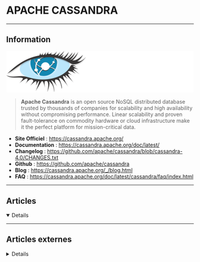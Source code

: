 # APACHE CASSANDRA
----

## <i class="fa-solid fa-hashtag"></i> Information

![Logo](../../_media/bdd/apache_cassandra/apache_cassandra_logo.svg ':size=250 :no-zoom')


> <i class="fa-solid fa-quote-left"></i> **Apache Cassandra** is an open source NoSQL distributed database trusted by thousands of companies for scalability and high availability without compromising performance. Linear scalability and proven fault-tolerance on commodity hardware or cloud infrastructure make it the perfect platform for mission-critical data. <i class="fa-solid fa-quote-left fa-rotate-180"></i>


- <i class="fa-solid fa-globe"></i> **Site Officiel** : https://cassandra.apache.org/
- <i class="fa-solid fa-book"></i> **Documentation** : https://cassandra.apache.org/doc/latest/
- <i class="fa-solid fa-file-circle-question"></i> **Changelog** : https://github.com/apache/cassandra/blob/cassandra-4.0/CHANGES.txt
- <i class="fa-brands fa-github"></i> **Github** : https://github.com/apache/cassandra
- <i class="fab fa-blogger-b"></i> **Blog** : https://cassandra.apache.org/_/blog.html
- <i class="far fa-question-circle"></i> **FAQ** : https://cassandra.apache.org/doc/latest/cassandra/faq/index.html

---

## <i class="fa-regular fa-newspaper"></i> Articles

<details open>

</details>

---

## <i class="fa-solid fa-glasses"></i> Articles externes

<details>

- [6 ways Apache Cassandra prepares you for a multi-cloud future](https://opensource.com/article/18/3/apache-cassandra-multi-cloud-future)
- [A Cassandra Consistency Use Case](https://blog.pythian.com/cassandra-use-case/)
- [Analyzing Cassandra Performance with Flame Graphs](http://thelastpickle.com/blog/2018/01/16/cassandra-flame-graphs.html)
- [Apache Cassandra – An Essentials Guide](https://hackernoon.com/apache-cassandra-an-essentials-guide-ku1r3yc9)
- [Apache Cassandra 2.1 Incremental Repair](https://blog.pythian.com/apache-cassandra-2-1-incremental-repair/)
- [Apache Cassandra and ALLOW FILTERING](https://dzone.com/articles/apache-cassandra-and-allow-filtering)
- [Architecture Lambda, Cassandra et synchronisation des données](http://blog.ippon.fr/2018/06/26/architecture-lambda-cassandra-et-synchronisation-des-donnees/)
- [Backup Strategies In Cassandra](https://blog.pythian.com/backup-strategies-cassandra/)
- [Cassandra : Partitionnement et distribution](https://stph.scenari-community.org/contribs/nos/Cassandra3/co/Cassandra-3.html)
- [Cassandra 101 : Understanding What Cassandra Is](https://blog.pythian.com/cassandra-101-understanding-what-cassandra-is/)
- [Cassandra 3.9 Security Feature Walk-Through](https://blog.pythian.com/cassandra-3-9-security-feature-walk/)
- [Cassandra And Vault – Distributed Secret Store](https://blog.pythian.com/cassandra-vault-distributed-secret-store/)
- [Cassandra And Vault – Securing C+ Secrets](https://blog.pythian.com/cassandra-and-vault-securing-c-secrets/)
- [Cassandra As A Time Series Database](https://blog.pythian.com/cassandra-time-series-database/)
- [Cassandra Backup and Restore Methods](https://8kmiles.com/blog/cassandra-backup-and-restore-methods/)
- [Cassandra Backups Using Nodetool](https://blog.pythian.com/cassandra-backups-using-nodetool/)
- [Cassandra Cluster Install on Ubuntu 18.04 for Big Data](https://dzone.com/articles/cassandra-cluster-install-on-ubuntu-1804)
- [Cassandra CQL Cheatsheet](https://blog.pythian.com/cassandra-cql-cheatsheet/)
- [Cassandra Information Using Nodetool](https://blog.pythian.com/cassandra-information-using-nodetool/)
- [Cassandra Open-Source Log Analysis In Kibana, Using Filebeat, Modeled In Docker](https://blog.pythian.com/cassandra-open-source-log-analysis-kibana-using-filebeat-modeled-docker/)
- [Cassandra SECURITY - Create User & Authentication With JMX](https://www.guru99.com/cassandra-security.html)
- [Cassandra Use Cases: When To Use And When Not To Use Cassandra](https://blog.pythian.com/cassandra-use-cases/)
- [Combine new NoSQL logging and auditing features in Apache Cassandra](https://opensource.com/article/20/8/nosql-cassandra)
- [Construire un moteur de recherche avec DataStax](https://blog.octo.com/construire-un-moteur-de-recherche-avec-datastax/)
- [Data Pipeline: Send Logs From Kafka to Cassandra](https://dzone.com/articles/data-pipeline-send-logs-from-kafka-to-cassandra)
- [Define and optimize data partitions in Apache Cassandra](https://opensource.com/article/20/5/apache-cassandra)
- [Examining The Lifecycle Of Tombstones In Apache Cassandra](https://blog.pythian.com/lifecycle-tombstone-apache-cassandra/)
- [From 0 To Cassandra – An Exhaustive Approach To Installing Cassandra](https://blog.pythian.com/installing-cassandra/)
- [GDPR and Cassandra](https://dzone.com/articles/gdpr-and-cassandra)
- [Handling A Cassandra Transactional Workload](https://blog.pythian.com/suggestions-for-handling-a-cassandra-transactional-workload/)
- [How To Build Your Very Own Cassandra 4.0 Release](https://blog.pythian.com/how-to-build-your-very-own-cassandra-4-0-release/)
- [How to Install Apache Cassandra NoSQL Database on CentOS 8](https://www.howtoforge.com/how-to-install-apache-cassandra-nosql-database-on-centos-8/)
- [How to Install Apache Cassandra on CentOS 7](https://www.rosehosting.com/blog/how-to-install-apache-cassandra-on-centos-7/)
- [How to Install Apache Cassandra on CentOS 8](https://linuxize.com/post/how-to-install-apache-cassandra-on-centos-8/)
- [How to Install Apache Cassandra on CentOS 8](https://www.tecmint.com/install-apache-cassandra-on-centos-8/)
- [How to Install Apache Cassandra on Debian 10 Linux](https://linuxize.com/post/how-to-install-apache-cassandra-on-debian-10/)
- [How to Install Apache Cassandra on Debian 9](https://www.rosehosting.com/blog/how-to-install-apache-cassandra-on-debian-9/)
- [How to Install Apache Cassandra on Ubuntu 17.04 and CentOS 7](https://www.linode.com/docs/databases/cassandra/deploy-scalable-cassandra/)
- [How to Install Apache Cassandra on Ubuntu 20.04](https://linuxize.com/post/how-to-install-apache-cassandra-on-ubuntu-20-04/)
- [How to Install Apache Cassandra on Ubuntu 20.04](https://www.tecmint.com/install-apache-cassandra-on-ubuntu/)
- [How to Install Cassandra Distributed Database on CentOS 7](https://www.howtoforge.com/tutorial/how-to-install-cassandra-database-on-centos-7/)
- [How to Run Apache Cassandra on Kubernetes](https://dzone.com/articles/how-to-run-apache-cassandra-on-kubernetes)
- [Initiation à Apache Cassandra](http://javaetmoi.com/2018/04/lab-initiation-apache-cassandra/)
- [Installing Apache Cassandra on Ubuntu 20.04](https://linuxhint.com/install_cassandra_on_ubuntu_20-04/)
- [Introducing : Tracing Cassandra With Jaeger](https://dzone.com/articles/introducing-tracing-cassandra-with-jaeger)
- [Introducing DataStax Constellation: A cloud platform for rapid development of Apache Cassandra-based apps](https://hub.packtpub.com/introducing-datastax-constellation-a-cloud-platform-for-rapid-development-of-apache-cassandra-based-apps/)
- [Introduction à Apache Cassandra — IppEvent chez OVH 2017-03-02](https://fr.slideshare.net/JrmeMainaud/introduction-a-apache-cassandra-ippevent-chez-ovh-20170302)
- [Keeping Cassandra Alive](https://blog.pythian.com/keeping-cassandra-alive/)
- [Kerberos Authenticator for Apache Cassandra](https://dzone.com/articles/introducing-the-kerberos-authenticator-for-apache)
- [Lightweight Transactions In Cassandra](https://blog.pythian.com/lightweight-transactions-cassandra/)
- [Monitoring Cassandra With Grafana And Influx DB](https://blog.pythian.com/monitoring-cassandra-grafana-influx-db/)
- [More Effective Anti-Entropy Repair In Cassandra](https://blog.pythian.com/effective-anti-entropy-repair-cassandra/)
- [My Thoughts On The Resilience Of Cassandra](https://blog.pythian.com/cassandra-resilience/)
- [Orientation To Cassandra Nodetool](https://blog.pythian.com/orientation-cassandra-nodetool/)
- [Running Sysbench Based Benchmarks Against Cassandra](https://blog.pythian.com/running-sysbench-based-benchmarks-against-cassandra/)
- [Setting Up Cassandra With Priam](https://dzone.com/articles/setting-up-cassandra-with-priam)
- [Seven Design Decisions that Apache Cassandra’s Successor is Built On](https://opensourceforu.com/2018/04/seven-design-decisions-that-apache-cassandras-successor-is-built-on/)
- [Step By Step Monitoring Cassandra With Prometheus And Grafana](https://blog.pythian.com/step-step-monitoring-cassandra-prometheus-grafana/)
- [Stubbing Key-Value Stores](https://dzone.com/articles/stubbing-key-value-stores)
- [Testing Cassandra Compatible APIs](https://blog.pythian.com/testing-cassandra-compatible-apis/)
- [The road to Cassandra 4.0 – What does the future have in store?](https://hub.packtpub.com/the-road-to-cassandra-4-0-what-does-the-future-have-in-store/)
- [Things to Know When Planning for Cassandra Backup](https://devops.com/things-know-planning-cassandra-backup/)
- [Which Cassandra Version Should You Use For Production?](https://blog.pythian.com/cassandra-version-production/)
- [Working With Cassandra Databases](https://dzone.com/articles/working-with-cassandra-databases)
- [Apache Cassandra for Real Time User Analytics at Expedia Group](https://medium.com/expedia-group-tech/apache-cassandra-for-real-time-user-analytics-at-expedia-group-4b612bac05a7)

</details>
